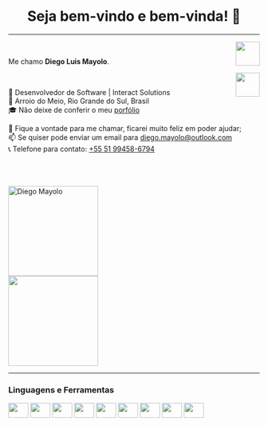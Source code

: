 <h1 align="center"> Seja bem-vindo e bem-vinda! 👋</h1>
<hr />
<a href="https://www.linkedin.com/in/diego-mayolo-8a3a3210a/" target="_blank">
  <img align="right" src="https://i.ibb.co/Kx2GSrT/linkedin.png" width="48px" height="48px">
</a><br />
<p align="left" >
Me chamo <b> Diego Luis Mayolo</b>.
</p>
<a href="https://www.instagram.com/diegomayolo/" target="_blank">
  <img align="right" src="https://cdn.icon-icons.com/icons2/1211/PNG/512/1491579602-yumminkysocialmedia36_83067.png" width="48px" height="48px">
</a><br />
<p align="left" >
💼 Desenvolvedor de Software | Interact Solutions</br>
📌 Arroio do Meio, Rio Grande do Sul, Brasil</br>
🎓 Não deixe de conferir o meu <a href="https://diegomayolo.github.io/">porfólio</a>
</p>
<p align="left" >
💬 Fique a vontade para me chamar, ficarei muito feliz em poder ajudar;</br>
📫 Se quiser pode enviar um email para <a href="mailto:diego.mayolo@outlook.com?Subject=Título%20da%20mensagem">diego.mayolo@outlook.com</a></br>
📞 Telefone para contato: <a href="tel:+5551994586794">+55 51 99458-6794</a>
  </p>
</br></br>

<div style="display: grid; align: center;"><br>
  <img height="180em" src="https://github-readme-stats.vercel.app/api/top-langs/?username=diegomayolo&layout=compact&theme=dark&title_color=268bd2" alt="Diego Mayolo" />
  <img height="180em" src="https://github-readme-stats.vercel.app/api?username=diegomayolo&show_icons=true&theme=dark&title_color=268bd2&include_all_commits=true&count_private=true"/>
</div>
<hr />
<h3>Linguagens e Ferramentas</h3>
<div style="display: inline-block">
  <img align="center" height="30" width="40" src="https://cdn.jsdelivr.net/gh/devicons/devicon/icons/java/java-original.svg" />
  <img align="center" height="30" width="40" src="https://cdn.jsdelivr.net/gh/devicons/devicon/icons/javascript/javascript-plain.svg" />
  <img align="center" height="30" width="40" src="https://cdn.jsdelivr.net/gh/devicons/devicon/icons/react/react-original.svg" />
  <img align="center" height="30" width="40" src="https://cdn.jsdelivr.net/gh/devicons/devicon/icons/nodejs/nodejs-original.svg" />  
  <img align="center" height="30" width="40" src="https://cdn.jsdelivr.net/gh/devicons/devicon/icons/html5/html5-original.svg" />
  <img align="center" height="30" width="40" src="https://cdn.jsdelivr.net/gh/devicons/devicon/icons/css3/css3-original.svg" />
  <img align="center" height="30" width="40" src="https://cdn.jsdelivr.net/gh/devicons/devicon/icons/mysql/mysql-original.svg" />
  <img align="center" height="30" width="40" src="https://cdn.jsdelivr.net/gh/devicons/devicon/icons/git/git-original.svg" />
  <!-–<img align="center" height="30" width="40" src="https://cdn.jsdelivr.net/gh/devicons/devicon/icons/typescript/typescript-original.svg" />
  <img align="center" height="30" width="40" src="https://cdn.jsdelivr.net/gh/devicons/devicon/icons/vscode/vscode-original.svg" />
</div>
  
